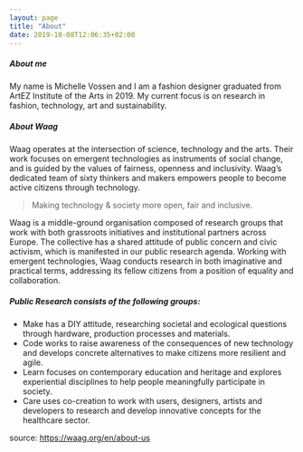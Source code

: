 ```yaml
---
layout: page
title: "About"
date: 2019-10-08T12:06:35+02:00
---
```


##### About me
My name is Michelle Vossen and I am a fashion designer graduated from ArtEZ Institute of the Arts in 2019. My current focus is on research in fashion, technology, art and sustainability.

##### About Waag
Waag operates at the intersection of science, technology and the arts. Their work focuses on emergent technologies as instruments of social change, and is guided by the values of fairness, openness and inclusivity. Waag’s dedicated team of sixty thinkers and makers empowers people to become active citizens through technology.

> Making technology & society more open, fair and inclusive.

Waag is a middle-ground organisation composed of research groups that work with both grassroots initiatives and institutional partners across Europe. The collective has a shared attitude of public concern and civic activism, which is manifested in our public research agenda. Working with emergent technologies, Waag conducts research in both imaginative and practical terms, addressing its fellow citizens from a position of equality and collaboration.

##### Public Research consists of the following groups:

- Make has a DIY attitude, researching societal and ecological questions through hardware, production processes and materials.
- Code works to raise awareness of the consequences of new technology and develops concrete alternatives to make citizens more resilient and agile.
- Learn focuses on contemporary education and heritage and explores experiential disciplines to help people meaningfully participate in society.
- Care uses co-creation to work with users, designers, artists and developers to research and develop innovative concepts for the healthcare sector.

source: <https://waag.org/en/about-us>
